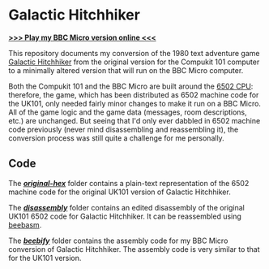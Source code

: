 # Galactic Hitchhiker

[**>>> Play my BBC Micro version online <<<**](http://bbcmicro.co.uk//jsbeeb/play.php?autoboot&disc=https://raw.githubusercontent.com/ahope1/Galactic-Hitchhiker/main/beebify/gh.ssd)

This repository documents my conversion of the 1980 text adventure game [Galactic Hitchhiker](https://bluerenga.blog/2021/11/04/galactic-hitchhiker-1980/) from the original version for the Compukit 101 computer to a minimally altered version that will run on the BBC Micro computer. 

Both the Compukit 101 and the BBC Micro are built around the [6502 CPU](https://en.wikipedia.org/wiki/MOS_Technology_6502): therefore, the game, which has been distributed as 6502 machine code for the UK101, only needed fairly minor changes to make it run on a BBC Micro. All of the game logic and the game data (messages, room descriptions, etc.) are unchanged.  But seeing that I'd only ever dabbled in 6502 machine code previously (never mind disassembling and reassembling it), the conversion process was still quite a challenge for me personally.

## Code

The [***original-hex***](https://github.com/ahope1/Galactic-Hitchhiker/tree/main/original-hex) folder contains a plain-text representation of the 6502 machine code for the original UK101 version of Galactic Hitchhiker.

The [***disassembly***](https://github.com/ahope1/Galactic-Hitchhiker/tree/main/disassembly) folder contains an edited disassembly of the original UK101 6502 code for Galactic Hitchhiker. It can be reassembled using [beebasm](https://github.com/stardot/beebasm).

The [***beebify***](https://github.com/ahope1/Galactic-Hitchhiker/tree/main/beebify) folder contains the assembly code for my BBC Micro conversion of Galactic Hitchhiker. The assembly code is very similar to that for the UK101 version.
